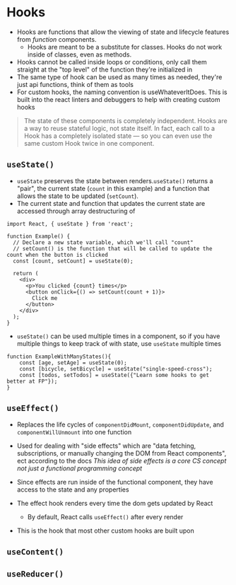 # Hooks

- Hooks are functions that allow the viewing of state and lifecycle features from _function_ components. 
  - Hooks are meant to be a substitute for classes. Hooks do not work inside of classes, even as methods.
- Hooks cannot be called inside loops or conditions, only call them straight at the "top level" of the function they're initialized in
- The same type of hook can be used as many times as needed, they're just api functions, think of them as tools
- For custom hooks, the naming convention is useWhateverItDoes. This is built into the react linters and debuggers to help with creating custom hooks 

> The state of these components is completely independent. Hooks are a way to reuse stateful logic, not state itself. In fact, each call to a Hook has a completely isolated state — so you can even use the same custom Hook twice in one component.

## `useState()`

- `useState` preserves the state between renders.`useState()` returns a "pair", the current state (`count` in this example) and a function that allows the state to be updated (`setCount`).
- The current state and function that updates the current state are accessed through array destructuring of 

```JS
import React, { useState } from 'react';

function Example() {
  // Declare a new state variable, which we'll call "count"
  // setCount() is the function that will be called to update the count when the button is clicked
  const [count, setCount] = useState(0);

  return (
    <div>
      <p>You clicked {count} times</p>
      <button onClick={() => setCount(count + 1)}> 
        Click me
      </button>
    </div>
  );
}
```

- `useState()` can be used multiple times in a component, so if you have multiple things to keep track of with state, use `useState` multiple times
```JS
function ExampleWithManyStates(){
    const [age, setAge] = useState(0);
    const [bicycle, setBicycle] = useState("single-speed-cross");
    const [todos, setTodos] = useState({"Learn some hooks to get better at FP"});
} 
```



## `useEffect()`

- Replaces the life cycles of `componentDidMount`, `componentDidUpdate`, and `componentWillUnmount` into one function
- Used for dealing with "side effects" which are "data fetching, subscriptions, or manually changing the DOM from React components", ect according to the docs _This idea of side effects is a core CS concept not just a functional programming concept_
- Since effects are run inside of the functional component, they have access to the state and any properties
- The effect hook renders every time the dom gets updated by React
  - By default, React calls `useEffect()` after every render

- This is the hook that most other custom hooks are built upon


## `useContent()`


## `useReducer()`
